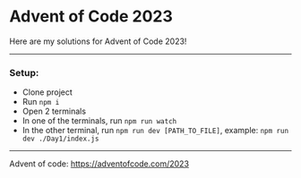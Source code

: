 # Advent of Code 2023

Here are my solutions for Advent of Code 2023!

---

### Setup:

- Clone project
- Run `npm i`
- Open 2 terminals
- In one of the terminals, run `npm run watch`
- In the other terminal, run `npm run dev [PATH_TO_FILE]`, example: `npm run dev ./Day1/index.js`

---

Advent of code:
https://adventofcode.com/2023
